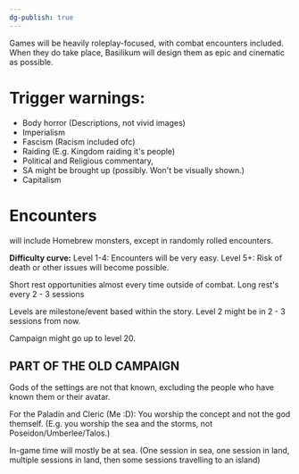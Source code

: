 ```yaml
---
dg-publish: true
---
```

Games will be heavily roleplay-focused, with combat encounters included.
When they do take place, Basilikum will design them as epic and cinematic as possible.

# **Trigger warnings:** 

- Body horror (Descriptions, not vivid images)
- Imperialism
- Fascism (Racism included ofc)
- Raiding (E.g. Kingdom raiding it's people)
- Political and Religious commentary, 
- SA might be brought up (possibly. Won't be visually shown.)
- Capitalism

# Encounters 

will include Homebrew monsters, except  in randomly rolled encounters.

**Difficulty curve:**
Level 1-4: Encounters will be very easy.
Level 5+: Risk of death or other issues will become possible.

Short rest opportunities almost every time outside of combat.
Long rest's every 2 - 3 sessions

Levels are milestone/event based within the story.
Level 2 might be in 2 - 3 sessions from now.

Campaign might go up to level 20.

## PART OF THE OLD CAMPAIGN

Gods of the settings are not that known, excluding the people who have known them or their avatar.

For the Paladin and Cleric (Me :D): You worship the concept and not the god themself. (E.g. you worship the sea and the storms, not Poseidon/Umberlee/Talos.)

In-game time will mostly be at sea. (One session in sea, one session in land, multiple sessions in land, then some sessions travelling to an island)


